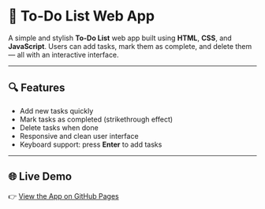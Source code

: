 # 📝 To-Do List Web App

A simple and stylish **To-Do List** web app built using **HTML**, **CSS**, and **JavaScript**. Users can add tasks, mark them as complete, and delete them — all with an interactive interface.

---

## 🔍 Features

- Add new tasks quickly
- Mark tasks as completed (strikethrough effect)
- Delete tasks when done
- Responsive and clean user interface
- Keyboard support: press **Enter** to add tasks

---

## 🌐 Live Demo

👉 [View the App on GitHub Pages](https://github.com/KhushiThoke/HTML-CSS-JS-Project)


